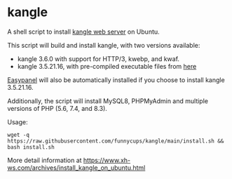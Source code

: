 # kangle
A shell script to install [kangle web server](https://github.com/keengo99/kangle) on Ubuntu.

This script will build and install kangle, with two versions available:

* kangle 3.6.0 with support for HTTP/3, kwebp, and kwaf.
* kangle 3.5.21.16, with pre-compiled executable files from [here](https://github.com/1265578519/kangle)

[Easypanel](https://github.com/netcccyun/easypanel) will also be automatically installed if you choose to install kangle 3.5.21.16.

Additionally, the script will install MySQL8, PHPMyAdmin and multiple versions of PHP (5.6, 7.4, and 8.3).

Usage:

```shell
wget -q https://raw.githubusercontent.com/funnycups/kangle/main/install.sh && bash install.sh
```
More detail information at https://www.xh-ws.com/archives/install_kangle_on_ubuntu.html
